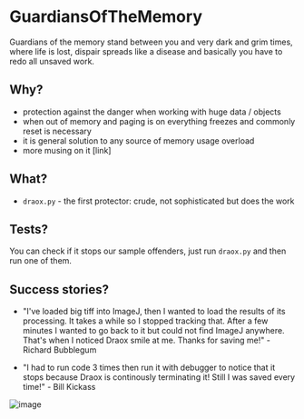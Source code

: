 # GuardiansOfTheMemory

Guardians of the memory stand between you and very dark and grim times, where life is lost, dispair spreads like a disease and basically you have to redo all unsaved work.


## Why?

- protection against the danger when working with huge data / objects
- when out of memory and paging is on everything freezes and commonly reset is necessary
- it is general solution to any source of memory usage overload
- more musing on it [link]

## What?

- `draox.py` - the first protector: crude, not sophisticated but does the work

## Tests?

You can check if it stops our sample offenders, just run `draox.py` and then run one of them.

## Success stories?

- "I've loaded big tiff into ImageJ, then I wanted to load the results of its processing. It takes a while so I stopped tracking that.
After a few minutes I wanted to go back to it but could not find ImageJ anywhere. That's when I noticed Draox smile at me.
Thanks for saving me!" - Richard Bubblegum

- "I had to run code 3 times then run it with debugger to notice that it stops because Draox is continously terminating it!
Still I was saved every time!" - Bill Kickass

![image](https://user-images.githubusercontent.com/9865688/43545780-159bd1da-95d7-11e8-9dcc-4db86dbe9420.png)
